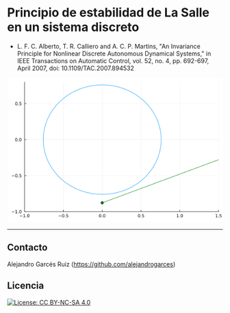 # Principio de estabilidad de La Salle en un sistema discreto

* L. F. C. Alberto, T. R. Calliero and A. C. P. Martins, "An Invariance Principle for Nonlinear Discrete Autonomous Dynamical Systems," in IEEE Transactions on Automatic Control, vol. 52, no. 4, pp. 692-697, April 2007, doi: 10.1109/TAC.2007.894532

![](resultado.gif)

---
## Contacto

Alejandro Garcés Ruiz
(https://github.com/alejandrogarces)

## Licencia

[![License: CC BY-NC-SA 4.0](https://img.shields.io/badge/License-CC_BY--NC--SA_4.0-lightgrey.svg)](https://creativecommons.org/licenses/by-nc-sa/4.0/)

